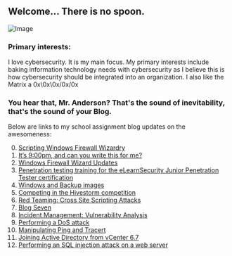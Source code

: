 ## Welcome... There is no spoon.

![Image](https://themaverick.github.io/seniordesign/gifs/kidspoonbend.gif)

### Primary interests:
I love cybersecurity. It is my main focus. My primary interests include baking information technology needs with cybersecurity as I believe this is how cybersecurity should be integrated into an organization. I also like the Matrix a 0x\0x\0x/0x/0x

### You hear that, Mr. Anderson? That's the sound of inevitability, that's the sound of your Blog.
Below are links to my school assignment blog updates on the awesomeness:

0. [Scripting Windows Firewall Wizardry](https://themaverick.github.io/seniordesign/blog0)
1. [It’s 9:00pm, and can you write this for me?](https://themaverick.github.io/seniordesign/blog1)
2. [Windows Firewall Wizard Updates ](https://themaverick.github.io/seniordesign/blog2)
3. [Penetration testing training for the eLearnSecurity Junior Penetration Tester certification](https://themaverick.github.io/seniordesign/blog3)
4. [Windows and Backup images](https://themaverick.github.io/seniordesign/blog4)
5. [Competing in the Hivestorm competition](https://themaverick.github.io/seniordesign/blog5)
6. [Red Teaming: Cross Site Scripting Attacks ](https://themaverick.github.io/seniordesign/blog6)
7. [Blog Seven ](https://themaverick.github.io/seniordesign/blog7)
8. [Incident Management: Vulnerability Analysis](https://themaverick.github.io/seniordesign/blog8)
9. [Performing a DoS attack](https://themaverick.github.io/seniordesign/blog9)
10. [Manipulating Ping and Tracert](https://themaverick.github.io/seniordesign/blog10)
11. [Joining Active Directory from vCenter 6.7](https://themaverick.github.io/seniordesign/blog11)
11. [Performing an SQL injection attack on a web server](https://themaverick.github.io/seniordesign/blog12)